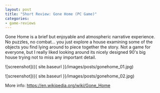 ```yaml
---
layout: post
title: "Short Review: Gone Home (PC Game)"
categories:
- game-reviews
---
```


<p>Gone Home is a brief but enjoyable and atmospheric narrative experience. No puzzles, no combat... you just explore a house examining some of the objects you find lying around to piece together the story. Not a game for everyone, but I really liked looking around its nicely designed 90's big house trying not to miss any important detail.</p>


![screenshot]({{ site.baseurl }}/images/posts/gonehome_01.jpg)

![screenshot]({{ site.baseurl }}/images/posts/gonehome_02.jpg)


<p>More info: <a href="https://en.wikipedia.org/wiki/Gone_Home">https://en.wikipedia.org/wiki/Gone_Home</a><p>

